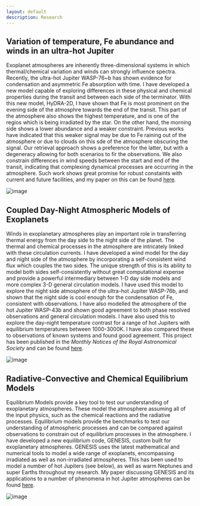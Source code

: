 ```yaml
---
layout: default
description: Research
---
```


## Variation of temperature, Fe abundance and winds in an ultra-hot Jupiter

Exoplanet atmospheres are inherently three-dimensional systems in which thermal/chemical variation and winds can strongly influence spectra. Recently, the ultra-hot Jupiter WASP-76~b has shown evidence for condensation and asymmetric Fe absorption with time. I have developed a new model capable of exploring differences in these physical and chemical properties during the transit and between each side of the terminator. With this new model, HyDRA-2D, I have shown that Fe is most prominent on the evening side of the atmosphre towards the end of the transit. This part of the atmosphere also shows the highest temperature, and is one of the regios which is being irradiated by the star. On the other hand, the morning side shows a lower abundance and a weaker constraint. Previous works have indicated that this weaker signal may be due to Fe raining out of the atmosphere or due to clouds on this sde of the atmosphere obscuring the signal. Our retrieval approach shows a preference for the latter, but with a degeneracy allowing for both scenarios to fir the observations. We also constrain differences in wind speeds between the start and end of the transit, indicating that complexing dynamical processes are occurring in the atmosphere. Such work shows great promise for robust constaints with current and future facilities, and my paper on this can be found [here](https://ui.adsabs.harvard.edu/abs/2022arXiv220611268G/abstract).

![image]({{site.baseurl}}/images/Fe_T_constraints.jpg)

## Coupled Day-Night Atmospheric Models of Exoplanets

Winds in exoplanetary atmospheres play an important role in transferring thermal energy from the day side to the night side of the planet. The thermal and chemical processes in the atmosphere are intricately linked with these circulation currents. I have developed a wind model for the day and night side of the atmosphere by incorporating a self-consistent wind flux which couples the two sides. The unique strength of this is its ability to model both sides self-consistently without great computational expense and provide a powerful intermediary between 1-D day side models and more complex 3-D general circulation models. I have used this model to explore the night side atmosphere of the ultra-hot Jupiter WASP-76b, and shown that the night side is cool enough for the condensation of Fe, consistent with observations. I have also modelled the atmosphere of the hot Jupiter WASP-43b and shown good agreement to both phase resolved observations and general circulation models. I have also used this to explore the day-night temperature contrast for a range of hot Jupiters with equilibrium temperatures between 1000-3000K. I have also compared these to observations of known systems and found good agreement. This project has been published in the _Monthly Notices of the Royal Astronomical Society_ and can be found [here](https://ui.adsabs.harvard.edu/abs/2020MNRAS.tmp.2928G/abstract).

![image]({{site.baseurl}}/images/dT_T_combine.jpg)

## Radiative-Convective and Chemical Equilibrium Models

Equilibrium Models provide a key tool to test our understanding of exoplanetary atmospheres. These model the atmosphere assuming all of the input physics, such as the chemical reactions and the radiative processes. Equilibrium models provide the benchmarks to test our understanding of atmospheric processes and can be compared against observations to constrain out of equilibrium processes in the atmosphere. I have developed a new equilibrium code, GENESIS, custom built for exoplanetary atmospheres. GENESIS uses the latest mathematical and numerical tools to model a wide range of exoplanets, encompassing irradiated as well as non-irradiated atmospheres. This has been used to model a number of hot Jupiters (see below), as well as warm Neptunes and super Earths throughout my research. My paper discussing GENESIS and its applications to a number of phenomena in hot Jupiter atmospheres can be found [here](https://ui.adsabs.harvard.edu/abs/2017MNRAS.472.2334G/abstract).

![image]({{site.baseurl}}/images/planet_sims.jpg)
